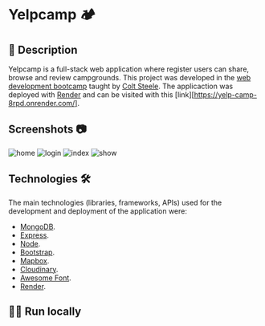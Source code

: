 



# Yelpcamp 🏕

## 📖 Description

 Yelpcamp is a full-stack web application where register users can share, browse and review campgrounds. This project was developed in the [web development bootcamp](https://www.udemy.com/course/the-web-developer-bootcamp/) taught by [Colt Steele](https://github.com/Colt). The applicaction was deployed with [Render](https://render.com/) and can be visited with this [link][https://yelp-camp-8rpd.onrender.com/].

## Screenshots 📷

![home]("/screenshots/1.png")
![login]("/screenshots/1.png")
![index]("/screenshots/1.png")
![show]("/screenshots/1.png")



## Technologies 🛠️

The main technologies (libraries, frameworks, APIs) used for the development and deployment of the application were:

- [MongoDB](https://www.mongodb.com/).
- [Express](https://expressjs.com/).
- [Node](https://nodejs.org/).
- [Bootstrap](https://getbootstrap.com/).
- [Mapbox](https://www.mapbox.com/).
- [Cloudinary](https://cloudinary.com/).
- [Awesome Font](https://fontawesome.com/).
- [Render](https://render.com/).


## :running_man: Run locally
